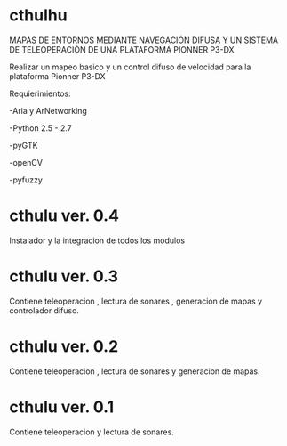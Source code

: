 cthulhu
=======

MAPAS DE ENTORNOS MEDIANTE NAVEGACIÓN DIFUSA Y UN SISTEMA DE TELEOPERACIÓN DE UNA PLATAFORMA PIONNER P3-DX

Realizar un mapeo basico y un control difuso de velocidad para la plataforma Pionner P3-DX

Requierimientos:

-Aria y ArNetworking

-Python 2.5 - 2.7

-pyGTK

-openCV

-pyfuzzy

cthulu ver. 0.4
===============

Instalador y la integracion de todos los modulos

cthulu ver. 0.3
===============

Contiene teleoperacion , lectura de sonares , generacion de mapas y controlador difuso.

cthulu ver. 0.2
===============

Contiene teleoperacion , lectura de sonares y generacion de mapas.

cthulu ver. 0.1
===============

Contiene teleoperacion y lectura de sonares.

